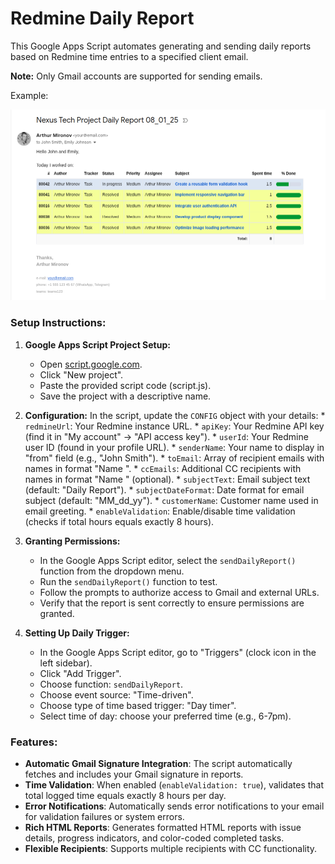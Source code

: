 # Redmine Daily Report

This Google Apps Script automates generating and sending daily reports based on Redmine time entries to a specified client email.

**Note:** Only Gmail accounts are supported for sending emails.

Example:

![Daily Report Email Example](daily-report-example.png)

### Setup Instructions:

1.  **Google Apps Script Project Setup:**
    *   Open [script.google.com](https://script.google.com/).
    *   Click "New project".
    *   Paste the provided script code (script.js).
    *   Save the project with a descriptive name.

2.  **Configuration:**
    In the script, update the `CONFIG` object with your details:
        *   `redmineUrl`: Your Redmine instance URL.
        *   `apiKey`: Your Redmine API key (find it in "My account" → "API access key").
        *   `userId`: Your Redmine user ID (found in your profile URL).
        *   `senderName`: Your name to display in "from" field (e.g., "John Smith").
        *   `toEmail`: Array of recipient emails with names in format "Name <email>".
        *   `ccEmails`: Additional CC recipients with names in format "Name <email>" (optional).
        *   `subjectText`: Email subject text (default: "Daily Report").
        *   `subjectDateFormat`: Date format for email subject (default: "MM_dd_yy").
        *   `customerName`: Customer name used in email greeting.
        *   `enableValidation`: Enable/disable time validation (checks if total hours equals exactly 8 hours).

3.  **Granting Permissions:**
    *   In the Google Apps Script editor, select the `sendDailyReport()` function from the dropdown menu.
    *   Run the `sendDailyReport()` function to test.
    *   Follow the prompts to authorize access to Gmail and external URLs.
    *   Verify that the report is sent correctly to ensure permissions are granted.

4.  **Setting Up Daily Trigger:**
    *   In the Google Apps Script editor, go to "Triggers" (clock icon in the left sidebar).
    *   Click "Add Trigger".
    *   Choose function: `sendDailyReport`.
    *   Choose event source: "Time-driven".
    *   Choose type of time based trigger: "Day timer".
    *   Select time of day: choose your preferred time (e.g., 6-7pm).

### Features:

*   **Automatic Gmail Signature Integration**: The script automatically fetches and includes your Gmail signature in reports.
*   **Time Validation**: When enabled (`enableValidation: true`), validates that total logged time equals exactly 8 hours per day.
*   **Error Notifications**: Automatically sends error notifications to your email for validation failures or system errors.
*   **Rich HTML Reports**: Generates formatted HTML reports with issue details, progress indicators, and color-coded completed tasks.
*   **Flexible Recipients**: Supports multiple recipients with CC functionality.